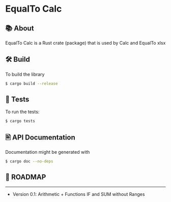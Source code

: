 EqualTo Calc
============

## 📚 About

EqualTo Calc is a Rust crate (package) that is used by Calc and EqualTo xlsx


## 🛠️ Build
To build the library

```bash
$ cargo build --release
```

## 📏 Tests

To run the tests:

```bash
$ cargo tests
```

## 🖹 API Documentation

Documentation might be generated with

```bash
$ cargo doc --no-deps
```

## 📝 ROADMAP
-------------

* Version 0.1: Arithmetic + Functions IF and SUM without Ranges